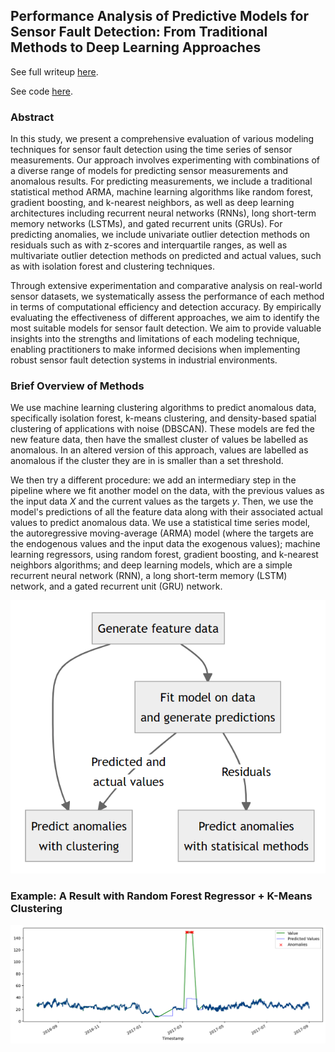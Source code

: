 ## Performance Analysis of Predictive Models for Sensor Fault Detection: From Traditional Methods to Deep Learning Approaches

See full writeup [here](https://html-preview.github.io/?url=https://github.com/XiongCynthia/SensorFaultDetection/blob/main/writeup.html).

See code [here](https://nbviewer.org/github/XiongCynthia/SensorFaultDetection/blob/main/SensorFaultDetection.ipynb).

### Abstract

In this study, we present a comprehensive evaluation of various modeling techniques for sensor fault detection using the time series of sensor measurements. Our approach involves experimenting with combinations of a diverse range of models for predicting sensor measurements and anomalous results. For predicting measurements, we include a traditional statistical method ARMA, machine learning algorithms like random forest, gradient boosting, and k-nearest neighbors, as well as deep learning architectures including recurrent neural networks (RNNs), long short-term memory networks (LSTMs), and gated recurrent units (GRUs). For predicting anomalies, we include univariate outlier detection methods on residuals such as with z-scores and interquartile ranges, as well as multivariate outlier detection methods on predicted and actual values, such as with isolation forest and clustering techniques.

Through extensive experimentation and comparative analysis on real-world sensor datasets, we systematically assess the performance of each method in terms of computational efficiency and detection accuracy. By empirically evaluating the effectiveness of different approaches, we aim to identify the most suitable models for sensor fault detection. We aim to provide valuable insights into the strengths and limitations of each modeling technique, enabling practitioners to make informed decisions when implementing robust sensor fault detection systems in industrial environments.

### Brief Overview of Methods

We use machine learning clustering algorithms to predict anomalous data, specifically isolation forest, k-means clustering, and density-based spatial clustering of applications with noise (DBSCAN). These models are fed the new feature data, then have the smallest cluster of values be labelled as anomalous. In an altered version of this approach, values are labelled as anomalous if the cluster they are in is smaller than a set threshold.

We then try a different procedure: we add an intermediary step in the pipeline where we fit another model on the data, with the previous values as the input data $X$ and the current values as the targets $y$. Then, we use the model's predictions of all the feature data along with their associated actual values to predict anomalous data. We use a statistical time series model, the autoregressive moving-average (ARMA) model (where the targets are the endogenous values and the input data the exogenous values); machine learning regressors, using random forest, gradient boosting, and k-nearest neighbors algorithms; and deep learning models, which are a simple recurrent neural network (RNN), a long short-term memory (LSTM) network, and a gated recurrent unit (GRU) network.

![Flowchart of procedures](flowchart.png)

### Example: A Result with Random Forest Regressor + K-Means Clustering

![Example result with random forest regressor and k-means clustering](example.png)

